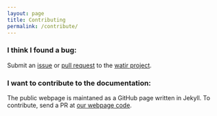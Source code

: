 ```yaml
---
layout: page
title: Contributing
permalink: /contribute/
---
```


### I think I found a bug:
Submit an [issue](https://github.com/watir/watir/issues) or [pull request](https://github.com/watir/watir/pulls) to the [watir project](https://github.com/watir/watir).

### I want to contribute to the documentation:
The public webpage is maintaned as a GitHub page written in Jekyll. To contribute, send a PR at [our webpage code](https://github.com/watir/watir.github.io). 

